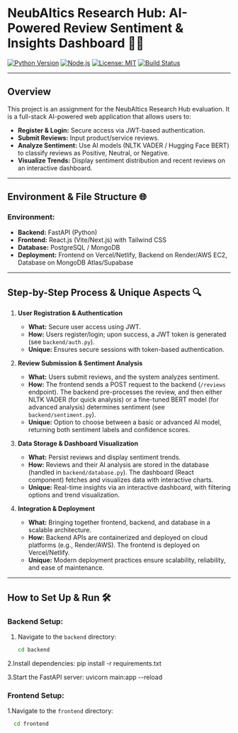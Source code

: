# NeubAItics Research Hub: AI-Powered Review Sentiment & Insights Dashboard 🚀💡

[![Python Version](https://img.shields.io/badge/Python-3.8%2B-blue.svg)](https://www.python.org/)
[![Node.js](https://img.shields.io/badge/Node.js-14%2B-green.svg)](https://nodejs.org/)
[![License: MIT](https://img.shields.io/badge/License-MIT-green.svg)](LICENSE)
[![Build Status](https://img.shields.io/badge/build-passing-brightgreen.svg)](https://github.com/yourusername/neubaitics-research-hub)

---

## Overview
This project is an assignment for the NeubAItics Research Hub evaluation. It is a full-stack AI-powered web application that allows users to:
- **Register & Login:** Secure access via JWT-based authentication.
- **Submit Reviews:** Input product/service reviews.
- **Analyze Sentiment:** Use AI models (NLTK VADER / Hugging Face BERT) to classify reviews as Positive, Neutral, or Negative.
- **Visualize Trends:** Display sentiment distribution and recent reviews on an interactive dashboard.

---

## Environment & File Structure 🌐

### Environment:
- **Backend:** FastAPI (Python)
- **Frontend:** React.js (Vite/Next.js) with Tailwind CSS
- **Database:** PostgreSQL / MongoDB
- **Deployment:** Frontend on Vercel/Netlify, Backend on Render/AWS EC2, Database on MongoDB Atlas/Supabase


---

## Step-by-Step Process & Unique Aspects 🔍

1. **User Registration & Authentication**
   - **What:** Secure user access using JWT.
   - **How:** Users register/login; upon success, a JWT token is generated (see `backend/auth.py`).
   - **Unique:** Ensures secure sessions with token-based authentication.

2. **Review Submission & Sentiment Analysis**
   - **What:** Users submit reviews, and the system analyzes sentiment.
   - **How:** The frontend sends a POST request to the backend (`/reviews` endpoint). The backend pre-processes the review, and then either NLTK VADER (for quick analysis) or a fine-tuned BERT model (for advanced analysis) determines sentiment (see `backend/sentiment.py`).
   - **Unique:** Option to choose between a basic or advanced AI model, returning both sentiment labels and confidence scores.

3. **Data Storage & Dashboard Visualization**
   - **What:** Persist reviews and display sentiment trends.
   - **How:** Reviews and their AI analysis are stored in the database (handled in `backend/database.py`). The dashboard (React component) fetches and visualizes data with interactive charts.
   - **Unique:** Real-time insights via an interactive dashboard, with filtering options and trend visualization.

4. **Integration & Deployment**
   - **What:** Bringing together frontend, backend, and database in a scalable architecture.
   - **How:** Backend APIs are containerized and deployed on cloud platforms (e.g., Render/AWS). The frontend is deployed on Vercel/Netlify.
   - **Unique:** Modern deployment practices ensure scalability, reliability, and ease of maintenance.

---

## How to Set Up & Run 🛠️

### Backend Setup:
1. Navigate to the `backend` directory:
   ```bash
   cd backend

2.Install dependencies:
pip install -r requirements.txt

3.Start the FastAPI server:
uvicorn main:app --reload

### Frontend Setup:

1.Navigate to the  `frontend` directory:
 ```bash
   cd frontend 




